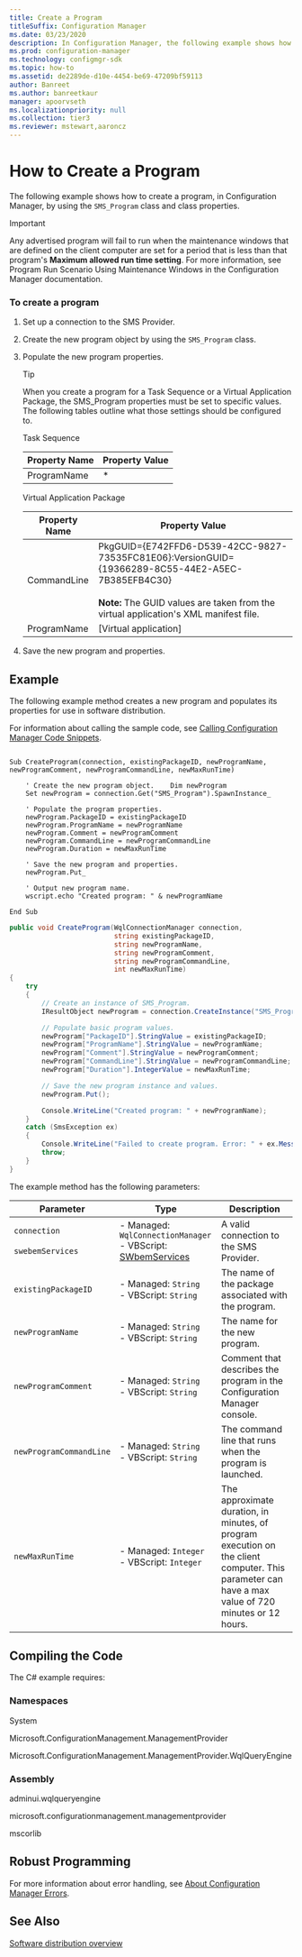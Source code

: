 ```yaml
---
title: Create a Program
titleSuffix: Configuration Manager
ms.date: 03/23/2020
description: In Configuration Manager, the following example shows how to create a program by using the SMS_Program class and class properties.
ms.prod: configuration-manager
ms.technology: configmgr-sdk
ms.topic: how-to
ms.assetid: de2289de-d10e-4454-be69-47209bf59113
author: Banreet
ms.author: banreetkaur
manager: apoorvseth
ms.localizationpriority: null
ms.collection: tier3
ms.reviewer: mstewart,aaroncz 
---
```

# How to Create a Program
The following example shows how to create a program, in Configuration Manager, by using the `SMS_Program` class and class properties.  

> [!IMPORTANT]
>  Any advertised program will fail to run when the maintenance windows that are defined on the client computer are set for a period that is less than that program's **Maximum allowed run time setting**. For more information, see Program Run Scenario Using Maintenance Windows in the Configuration Manager documentation.  

### To create a program  

1. Set up a connection to the SMS Provider.  

2. Create the new program object by using the `SMS_Program` class.  

3. Populate the new program properties.  

   > [!TIP]
   >  When you create a program for a Task Sequence or a Virtual Application Package, the SMS_Program properties must be set to specific values. The following tables outline what those settings should be configured to.  

    Task Sequence  

    |Property Name|Property Value|  
   |-------------------|--------------------|  
   |ProgramName|*|  

    Virtual Application Package  

   | Property Name |                                                                                           Property Value                                                                                            |
   |---------------|-----------------------------------------------------------------------------------------------------------------------------------------------------------------------------------------------------|
   |  CommandLine  | PkgGUID={E742FFD6-D539-42CC-9827-73535FC81E06}:VersionGUID={19366289-8C55-44E2-A5EC-7B385EFB4C30}<br /><br /> **Note:** The GUID values are taken from the virtual application's XML manifest file. |
   |  ProgramName  |                                                                                        [Virtual application]                                                                                        |


4. Save the new program and properties.  

## Example  
 The following example method creates a new program and populates its properties for use in software distribution.  

 For information about calling the sample code, see [Calling Configuration Manager Code Snippets](../../../../develop/core/understand/calling-code-snippets.md).  

```vbs  

Sub CreateProgram(connection, existingPackageID, newProgramName, newProgramComment, newProgramCommandLine, newMaxRunTime)  

    ' Create the new program object.    Dim newProgram  
    Set newProgram = connection.Get("SMS_Program").SpawnInstance_  

    ' Populate the program properties.  
    newProgram.PackageID = existingPackageID  
    newProgram.ProgramName = newProgramName  
    newProgram.Comment = newProgramComment  
    newProgram.CommandLine = newProgramCommandLine  
    newProgram.Duration = newMaxRunTime  

    ' Save the new program and properties.  
    newProgram.Put_  

    ' Output new program name.  
    wscript.echo "Created program: " & newProgramName  

End Sub  
```  

```c#  
public void CreateProgram(WqlConnectionManager connection,   
                          string existingPackageID,   
                          string newProgramName,   
                          string newProgramComment,   
                          string newProgramCommandLine,  
                          int newMaxRunTime)  
{  
    try  
    {  
        // Create an instance of SMS_Program.  
        IResultObject newProgram = connection.CreateInstance("SMS_Program");  

        // Populate basic program values.  
        newProgram["PackageID"].StringValue = existingPackageID;  
        newProgram["ProgramName"].StringValue = newProgramName;  
        newProgram["Comment"].StringValue = newProgramComment;  
        newProgram["CommandLine"].StringValue = newProgramCommandLine;  
        newProgram["Duration"].IntegerValue = newMaxRunTime;  

        // Save the new program instance and values.  
        newProgram.Put();  

        Console.WriteLine("Created program: " + newProgramName);  
    }  
    catch (SmsException ex)  
    {  
        Console.WriteLine("Failed to create program. Error: " + ex.Message);  
        throw;  
    }  
}  
```  

 The example method has the following parameters:  

|Parameter|Type|Description|  
|---------------|----------|-----------------|  
|`connection`<br /><br /> `swebemServices`|-   Managed: `WqlConnectionManager`<br />-   VBScript: [SWbemServices](/windows/win32/wmisdk/swbemservices)|A valid connection to the SMS Provider.|  
|`existingPackageID`|-   Managed: `String`<br />-   VBScript: `String`|The name of the package associated with the program.|  
|`newProgramName`|-   Managed: `String`<br />-   VBScript: `String`|The name for the new program.|  
|`newProgramComment`|-   Managed: `String`<br />-   VBScript: `String`|Comment that describes the program in the Configuration Manager console.|  
|`newProgramCommandLine`|-   Managed: `String`<br />-   VBScript: `String`|The command line that runs when the program is launched.|  
|`newMaxRunTime`|-   Managed: `Integer`<br />-   VBScript: `Integer`|The approximate duration, in minutes, of program execution on the client computer. This parameter can have a max value of 720 minutes or 12 hours.|  

## Compiling the Code  
 The C# example requires:  

### Namespaces  
 System  

 Microsoft.ConfigurationManagement.ManagementProvider  

 Microsoft.ConfigurationManagement.ManagementProvider.WqlQueryEngine  

### Assembly  
 adminui.wqlqueryengine  

 microsoft.configurationmanagement.managementprovider  

 mscorlib  

## Robust Programming  
 For more information about error handling, see [About Configuration Manager Errors](../../../../develop/core/understand/about-configuration-manager-errors.md).  

## See Also  
 [Software distribution overview](software-distribution-overview.md)

